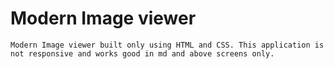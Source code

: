 # Modern Image viewer
    Modern Image viewer built only using HTML and CSS. This application is not responsive and works good in md and above screens only.
